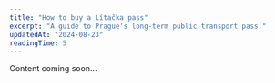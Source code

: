 ```yaml
---
title: "How to buy a Lítačka pass"
excerpt: "A guide to Prague's long-term public transport pass."
updatedAt: "2024-08-23"
readingTime: 5
---
```


Content coming soon...
